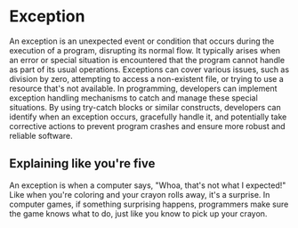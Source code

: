 # Exception

An exception is an unexpected event or condition that occurs during the execution of a program, disrupting its normal flow. It typically arises when an error or special situation is encountered that the program cannot handle as part of its usual operations. Exceptions can cover various issues, such as division by zero, attempting to access a non-existent file, or trying to use a resource that's not available. In programming, developers can implement exception handling mechanisms to catch and manage these special situations. By using try-catch blocks or similar constructs, developers can identify when an exception occurs, gracefully handle it, and potentially take corrective actions to prevent program crashes and ensure more robust and reliable software.

## Explaining like you're five

An exception is when a computer says, "Whoa, that's not what I expected!" Like when you're coloring and your crayon rolls away, it's a surprise. In computer games, if something surprising happens, programmers make sure the game knows what to do, just like you know to pick up your crayon.
